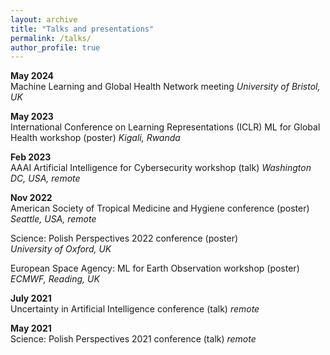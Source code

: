 ```yaml
---
layout: archive
title: "Talks and presentations"
permalink: /talks/
author_profile: true
---
```




**May 2024**  
Machine Learning and Global Health Network meeting
*University of Bristol, UK*


**May 2023**  
International Conference on Learning Representations (ICLR) ML for Global Health workshop (poster)
*Kigali, Rwanda*


**Feb 2023**  
AAAI Artificial Intelligence for Cybersecurity workshop (talk)
*Washington DC, USA, remote*


**Nov 2022**  
American Society of Tropical Medicine and Hygiene conference (poster)  
*Seattle, USA, remote*

Science: Polish Perspectives 2022 conference (poster)  
*University of Oxford, UK*

European Space Agency: ML for Earth Observation workshop (poster)
*ECMWF, Reading, UK*


**July 2021**  
Uncertainty in Artificial Intelligence conference (talk)
*remote*


**May 2021**  
Science: Polish Perspectives 2021 conference (talk)
*remote*
  


<!-- 
{% if site.talkmap_link == true %}

<p style="text-decoration:underline;"><a href="/talkmap.html">See a map of all the places I've given a talk!</a></p>

{% endif %}

{% for post in site.talks reversed %}
  {% include archive-single-talk.html %}
{% endfor %}
 -->